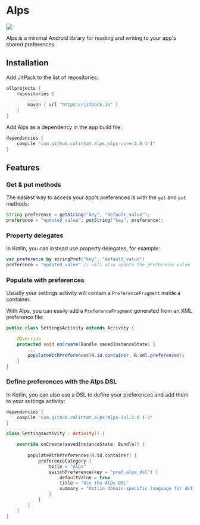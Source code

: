 # Alps

[![](https://jitpack.io/v/calintat/alps.svg)](https://jitpack.io/#calintat/alps)

Alps is a minimal Android library for reading and writing to your app's shared preferences.

## Installation

Add JitPack to the list of repositories:

```gradle
allprojects {
    repositories {
        ...
        maven { url "https://jitpack.io" }
    }
}
```

Add Alps as a  dependency in the app build file:

```gradle
dependencies {
    compile "com.github.calintat.alps:alps-core:2.0.1-1"
}
```

## Features

### Get & put methods

The easiest way to access your app's preferences is with the `get` and `put` methods:

```java
String preference = getString("key", "default_value");
preference = "updated_value"; putString("key", preference);
```

### Property delegates

In Kotlin, you can instead use property delegates, for example:

```kotlin
var preference by stringPref("key", "default_value")
preference = "updated_value" // will also update the preference value
```

### Populate with preferences

Usually your settings activity will contain a `PreferenceFragment` inside a container.

With Alps, you can easily add a `PreferenceFragment` generated from an XML preference file:

```java
public class SettingsActivity extends Activity {

    @Override
    protected void onCreate(Bundle savedInstanceState) {
        ...
        populateWithPreferences(R.id.container, R.xml.preferences);
    }
}
```

### Define preferences with the Alps DSL

In Kotlin, you can also use a DSL to define your preferences and add them to your settings activity:

```gradle
dependencies {
    compile "com.github.calintat.alps:alps-dsl:2.0.1-1"
}
```

```kotlin
class SettingsActivity : Activity() {

    override onCreate(savedInstanceState: Bundle?) {
        ...
        populateWithPreferences(R.id.container) {
            preferenceCategory {
                title = "Alps"
                switchPreference(key = "pref_alps_dsl") {
                    defaultValue = true
                    title = "Use the Alps DSL"
                    summary = "Kotlin domain-specific language for defining preferences"
                }
            }
        }
    }
}
```
